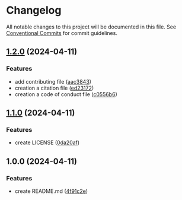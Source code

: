 # Changelog

All notable changes to this project will be documented in this file. See
[Conventional Commits](https://conventionalcommits.org) for commit guidelines.

## [1.2.0](https://github.com/delbala/quartoDemo/compare/v1.1.0...v1.2.0) (2024-04-11)


### Features

* add contributing file ([aac3843](https://github.com/delbala/quartoDemo/commit/aac3843fb02001bbb6ebc54ac8852efa64ff0255))
* creation a citation file ([ed23172](https://github.com/delbala/quartoDemo/commit/ed231723e645f4de195b61da0a85975e8598ea9a))
* creation a code of conduct file ([c0556b6](https://github.com/delbala/quartoDemo/commit/c0556b6891d6e7e8e47c41ec550f993e11eaa221))

## [1.1.0](https://github.com/delbala/quartoDemo/compare/v1.0.0...v1.1.0) (2024-04-11)


### Features

* create LICENSE ([0da20af](https://github.com/delbala/quartoDemo/commit/0da20af7a76bc528db759615e41c23ae31270c48))

## 1.0.0 (2024-04-11)


### Features

* create README.md ([4f91c2e](https://github.com/delbala/quartoDemo/commit/4f91c2e154adfd8194f1963e7c420c7608fc50e6))
